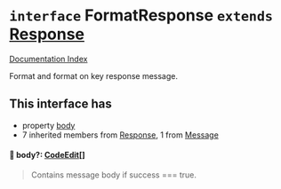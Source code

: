 # `interface` FormatResponse `extends` [Response](../interface.Response/README.md)

[Documentation Index](../README.md)

Format and format on key response message.

## This interface has

- property [body](#-body-codeedit)
- 7 inherited members from [Response](../interface.Response/README.md), 1 from [Message](../interface.Message/README.md)


#### 📄 body?: [CodeEdit](../interface.CodeEdit/README.md)\[]

> Contains message body if success === true.



